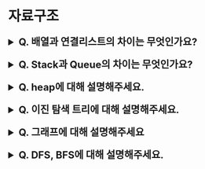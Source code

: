 # 자료구조

<details>
    <summary style="font-size : 20px;"><strong> Q. 배열과 연결리스트의 차이는 무엇인가요?</strong></summary></br>
    
**데이터 조회/수정**
Array는 논리적인 저장순서와 물리적인 저장순서가 일치합니다. 따라서 인덱스를 사용해서 해당 원소에 접근할 수 있습니다. 찾고자하는 원소에 인덱스를 안다면 Big-O(1)의 시간 복잡도로 접근이 가능합니다.

LinkedList는 인덱스가 존재하지 않습니다. 자신의 앞과 뒤에 어떤 원소들이 연결되어있는지만 알고있습니다. 그렇기 때문에 원하는 원소를 찾기위해서는 순차적으로 탐색해야하며 Big-O(n)의 시간 복잡도로 접근이 가능합니다. 

**데이터 추가/삭제**  
Array는 원하는 인덱스에 데이터를 추가하거나 삭제하고 싶다면 해당 인덱스에 접근해 작업을 해야하고 기존의 원소들을 시프트 해서 빈 공간이 발생하지 않도록 위치를 조정해야합니다. 최악의 경우 시간 복잡도는 Big-O(n)입니다.
Array는 최초에 고정 크기의 배열로서 만들어집니다. 만약, 배열의 크기를 초과하여 데이터를 저장해야하는 경우 기존의 배열을 새로운 배열로 복사하는 과정이 필요하고 이런 경우 Big-O(n)의 시간 복잡도가 소요됩니다. 

LinkedList는 삽입이나 삭제의 경우 포인터만 수정하여 작업할 수 있습니다 하지만 바로 원소에 접근할 수 없기때문에 원하는 원소에 도달할 때까지 탐색의 과정을 거쳐야한다. 이런 경우 시간 복잡도는 Big-O(n)이다. 다만, head나 tail에 있는 원소를 조작하는경우
 Big-O(1)의 시간 복잡도로 처리가 가능합니다.
</details></br>

<details>
    <summary style="font-size : 20px;"><strong> Q. Stack과 Queue의 차이는 무엇인가요?</strong></summary></br>
    
 stack과 queue는 데이터가 출력되는 순서에 차이가 있습니다. stack은 LIFO구조로 늦게 들어가는 데이터가 먼저 나오는 방식입니다. 반면, queue는 FIFO방식으로 먼저 들어간 데이터가 먼저 나오는 방식으로 이뤄져있습니다. 
</details></br>

<details>
    <summary style="font-size : 20px;"><strong> Q. heap에 대해 설명해주세요.</strong></summary></br>
    heap은 완전 이진 트리 구조입니다. 힙은 우선 순위 큐를 위한 자료구조로서 최대 힙과 최소 힙으로 나뉠 수 있습니다. 최대 힙은 자신의 노드가 자식 노드보다 값이 크거나 같고 최소 힙은 자신의 노드가 자식 노드보가 값이 작거나 같습니다. 힙 구조는 정렬기준에 따라 값이 미리 정렬되면서 저장되므로 최대 값, 최소 값을 출력시 Big-O(1)의 시간복잡도로 출력이 가능합니다. 다만 데이터를 삽입하고 삭제하는 과정에서 정렬이 필요하며 Big-O(logn)의 시간 복잡도가 소요됩니다. 이진 탐색 트리에서는 중복된 값을 허용하지 않으나 힙은 중복된 값을 허용합니다.

**데이터가 삽입되는 과정**
1. 새로운 데이터가 추가되면 마지막 노드에 삽입합니다.
2. 새로운 노드와 부모 노드를 비교하고 정렬 기준을 만족하면 서로 위치를 변경하며 위치를 조정합니다.

**데이터가 삭제되는 과정**
1. 최대 값 혹은 최소 값인 루트 노드가 삭제됩니다. 
2. 빈자리에는 마지막 노드를 옮깁니다.
3. 루트 노드가 된 마지막 노드를 자식 노드와 비교하여 정렬 기준을 만족한다면 서로 위치를 변경하며 위치를 조정합니다. 최대 힙이라면 자식 노드중 더 큰 값과 비교하고 최소 힙이라면 더 작은 노드와 비교합니다.
    
</details></br>

<details>
    <summary style="font-size : 20px;"><strong> Q. 이진 탐색 트리에 대해 설명해주세요.</strong></summary></br>
    이진 탐색 트리는 이진 트리 기반의 탐색을 위한 자료 구조 입니다.   
**이진 탐색 트리는 다음의 조건을 만족해야합니다.**
1. 왼쪽 서브 트리는 해당 노드의 값보다 작다.
2. 오른쪽 서브 트리는 해당 노드의 값보다 크다.
3. 중복되는 값이 없다.
4. 서브트리는 이진 탐색 트리를 만족한다.

**이진 탐색 트리의 조회방식**
1. 조회하고자하는 값과 최초에 루트노드와 비교하며 시작합니다. 
2. 조회하고자하는 값보다 노드의 값이 크다면 오른쪽, 작다면 왼쪽 서브트리로 이동합니다.
3. 찾고자하는 값이 해당 노드보다 큰지, 작은지 비교해가며 반복하여 이동합니다.   

**데이터를 삽입하는 과정**
1. 삽입하고자하는 값을 우선 조회한다.
2. 최종 조회한 결과 트리안에 중복되는 값이 없다면 마지막 노드에서 조회한 값은 null로 확인됩니다. 이 위치에 데이터를 삽입합니다.

**데이터를 삭제하는 시나리오는 3가지로 구분됩니다.**
1. 삭제하려는 노드가 단말 노드인 경우 그냥 메모리를 반납하면 쉽게 삭제할 수 있습니다.
2. 삭제하려는 노드가 하나의 자식 노드를 가지고 있는 경우 해당 노드의 부모 노드와 자식노드를 연결 시켜주면 됩니다.
3. 삭제하려는 노드가 두 개의 자식 노드를 가지고 있는 경우 왼쪽 서브트리의 최대 값 혹은 오른쪽 서브트리의 최소 값을 위치시킵니다. 이런 이유는 트리의 변동성을 최소화 하기 위해서입니다. 만약 다른 노드를 삭제하는 노드로 위치시킨다면 하위의 트리도 위치를 조정해야할 필요가 있습니다.

이진 탐색 트리의 시간 복잡도는 트리의 높이에 연관있습니다. 트리가 고르게 분포한 경우 시간복잡도는 logn으로 계산되지만 트리가 한쪽으로 치우친 경우 트리의 높이는 결국 선형 탐색과 다를바 없어지고 이때 시간 복잡도는 Big-O(N)으로 계산 됩니다.  
    
</details></br>

<details>
    <summary style="font-size : 20px;"><strong> Q. 그래프에 대해 설명해주세요 </strong></summary></br>
    
     그래프는 node와 edge로 이뤄진 자료구조를 말합니다. 트리는 그래프의 일종으로 cycle이 불가능하며 노드간 방향성이 존재하지만 그래프는 cycle이 가능하고 노드간 방향성이 존재하지 않아도 상관없습니다. 연결된 객체간 관계를 표현할 때 유용하며 인접 행렬과 인접 리스트방식으로 구현할 수 있습니다.  
 **인접행렬**  
 인접 행렬은 노드의 수가 N인 경우 N*N의 형태로 행렬을 만들고 각 노드간 edge를 표현한 방식입니다. 두 노드간 연결된 정보를 확인할 떄 Big-O(1)의 시간 복잡도로 접근이 가능하지만 edge의 수와는 무관하게 항상 N^2의 메모리 공간이 필요하고 인접행렬을 만드는 과정에서도 N^2의 시간복잡도가 소요됩니다.  
 **인접 리스트**  
 인접 리스트는 노드와 노드가 edge로 연결된 경우 리스트로 만들어 표현하는 방식입니다. 인접 리스트는 edge의 수가 적은 sparse한 구조일 수록 메모리 공간에서 효율적이지만 두 노드간 연결 여부를 확인하는 과정이 인접행렬보다는 시간이 더 걸립니다.
</details></br>

<details>
    <summary style="font-size : 20px;"><strong> Q. DFS, BFS에 대해 설명해주세요.</strong></summary></br>
    
DFS는 깊이 우선 탐색 방식으로서 갈수있는 노드가 확인되면 최대한 가능한 곳까지 탐색하며 더이상 탐색이 불가능한 노드에 도달했을 때 이전 노드로 이동해가면서 그래프를 탐색하는 방식입니다. 보통 재귀구조나 stack을 통해 구현됩니다.  
BFS는 넓이 우선 탐색 방식으로서 접근한 노드에 인접하여 연결된 노드를 차례대로 탐색하는 방식 입니다. 즉, 지금 노드에서 이동할 수 있는 인접 노드를 순차적으로 탐색합니다. queue를 사용해서 구현가능합니다.    

두 가지 방식 모두 그래프내 모든 노드를 탐색한다는 점에서 시간 복잡도가 같습니다. 하지만 문제 유형에 따라 더 효율적인 방식이 존재합니다. 단순히 그래프의 모든 노드를 방문해야한다면 두 가지 방식에 차이는 없습니다. 경로에 대한 문제를 해결해야한다면 시작 지점 부터 해당 노드까지 이동 경로를 저장하는 DFS가 효율적이고 최단 거리를 구하는 문제는 한 가지의 경로를 깊이 탐색하는 DFS방법 대신 현재 노드로 부터 가까운 거리를 순차적으로 탐색하는 BFS가 효율적입니다.

</details></br>
